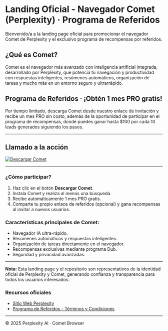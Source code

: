 # Landing Oficial - Navegador Comet (Perplexity) · Programa de Referidos

Bienvenido/a a la landing page oficial para promocionar el navegador Comet de Perplexity y el exclusivo programa de recompensas por referidos.

## ¿Qué es Comet?

Comet es el navegador más avanzado con inteligencia artificial integrada, desarrollado por Perplexity, que potencia tu navegación y productividad con respuestas inteligentes, resúmenes automáticos, organización de tareas y mucho más en un entorno seguro y ultrarrápido.

## Programa de Referidos · ¡Obtén 1 mes PRO gratis!

Por tiempo limitado, descarga Comet desde nuestro enlace de invitación y recibe un mes PRO sin costo, además de la oportunidad de participar en el programa de recompensas, donde puedes ganar hasta $100 por cada 10 leads generados siguiendo los pasos.

---

## **Llamado a la acción**

[![Descargar Comet](https://img.shields.io/badge/Descargar%20Comet-%238256ff?style=for-the-badge&logo=perplexity)](https://pplx.ai/iholamundo78017)

---

### ¿Cómo participar?

1. Haz clic en el botón **Descargar Comet**.
2. Instala Comet y realiza al menos una búsqueda.
3. Recibe automáticamente 1 mes PRO gratis.
4. Comparte tu propio enlace de referidos (opcional) y gana recompensas al invitar a nuevos usuarios.

### Características principales de Comet:

- Navegador IA ultra-rápido.
- Resúmenes automáticos y respuestas inteligentes.
- Organización de tareas directamente en el navegador.
- Recompensas exclusivas mediante programa Dub.
- Seguridad y privacidad avanzadas.

---

**Nota:** Esta landing page y el repositorio son representativos de la identidad oficial de Perplexity y Comet, generando confianza y transparencia para todos los usuarios interesados.

### Recursos oficiales

- [Sitio Web Perplexity](https://www.perplexity.ai/)
- [Programa de Referidos - Términos y Condiciones](https://www.perplexity.ai/es-es/hub/legal/refer-a-friend-program)

---

© 2025 Perplexity AI · Comet Browser
